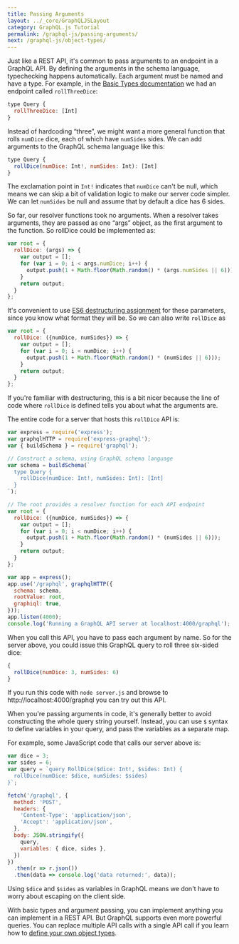 ```yaml
---
title: Passing Arguments
layout: ../_core/GraphQLJSLayout
category: GraphQL.js Tutorial
permalink: /graphql-js/passing-arguments/
next: /graphql-js/object-types/
---
```


Just like a REST API, it's common to pass arguments to an endpoint in a GraphQL API. By defining the arguments in the schema language, typechecking happens automatically. Each argument must be named and have a type. For example, in the [Basic Types documentation](/graphql-js/basic-types/) we had an endpoint called `rollThreeDice`:

```javascript
type Query {
  rollThreeDice: [Int]
}
```

Instead of hardcoding “three”, we might want a more general function that rolls `numDice` dice, each of which have `numSides` sides. We can add arguments to the GraphQL schema language like this:

```javascript
type Query {
  rollDice(numDice: Int!, numSides: Int): [Int]
}
```

The exclamation point in `Int!` indicates that `numDice` can't be null, which means we can skip a bit of validation logic to make our server code simpler. We can let `numSides` be null and assume that by default a dice has 6 sides.

So far, our resolver functions took no arguments. When a resolver takes arguments, they are passed as one “args” object, as the first argument to the function. So rollDice could be implemented as:

```javascript
var root = {
  rollDice: (args) => {
    var output = [];
    for (var i = 0; i < args.numDice; i++) {
      output.push(1 + Math.floor(Math.random() * (args.numSides || 6)));
    }
    return output;
  }
};
```

It's convenient to use [ES6 destructuring assignment](https://developer.mozilla.org/en-US/docs/Web/JavaScript/Reference/Operators/Destructuring_assignment) for these parameters, since you know what format they will be. So we can also write `rollDice` as

```javascript
var root = {
  rollDice: ({numDice, numSides}) => {
    var output = [];
    for (var i = 0; i < numDice; i++) {
      output.push(1 + Math.floor(Math.random() * (numSides || 6)));
    }
    return output;
  }
};
```

If you're familiar with destructuring, this is a bit nicer because the line of code where `rollDice` is defined tells you about what the arguments are.

The entire code for a server that hosts this `rollDice` API is:

```javascript
var express = require('express');
var graphqlHTTP = require('express-graphql');
var { buildSchema } = require('graphql');

// Construct a schema, using GraphQL schema language
var schema = buildSchema(`
  type Query {
    rollDice(numDice: Int!, numSides: Int): [Int]
  }
`);

// The root provides a resolver function for each API endpoint
var root = {
  rollDice: ({numDice, numSides}) => {
    var output = [];
    for (var i = 0; i < numDice; i++) {
      output.push(1 + Math.floor(Math.random() * (numSides || 6)));
    }
    return output;
  }
};

var app = express();
app.use('/graphql', graphqlHTTP({
  schema: schema,
  rootValue: root,
  graphiql: true,
}));
app.listen(4000);
console.log('Running a GraphQL API server at localhost:4000/graphql');
```

When you call this API, you have to pass each argument by name. So for the server above, you could issue this GraphQL query to roll three six-sided dice:

```javascript
{
  rollDice(numDice: 3, numSides: 6)
}
```

If you run this code with `node server.js` and browse to http://localhost:4000/graphql you can try out this API.

When you're passing arguments in code, it's generally better to avoid constructing the whole query string yourself. Instead, you can use `$` syntax to define variables in your query, and pass the variables as a separate map.

For example, some JavaScript code that calls our server above is:

```javascript
var dice = 3;
var sides = 6;
var query = `query RollDice($dice: Int!, $sides: Int) {
  rollDice(numDice: $dice, numSides: $sides)
}`;

fetch('/graphql', {
  method: 'POST',
  headers: {
    'Content-Type': 'application/json',
    'Accept': 'application/json',
  },
  body: JSON.stringify({
    query,
    variables: { dice, sides },
  })
})
  .then(r => r.json())
  .then(data => console.log('data returned:', data));
```

Using `$dice` and `$sides` as variables in GraphQL means we don't have to worry about escaping on the client side.

With basic types and argument passing, you can implement anything you can implement in a REST API. But GraphQL supports even more powerful queries. You can replace multiple API calls with a single API call if you learn how to [define your own object types](/graphql-js/object-types/).
